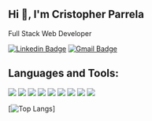 ## Hi 👋, I'm Cristopher Parrela

 Full Stack Web Developer

[![Linkedin Badge](https://img.shields.io/badge/-LinkedIn-blue?style=for-the-badge&logo=Linkedin&logoColor=white)](https://www.linkedin.com/in/cmparrela/)
[![Gmail Badge](https://img.shields.io/badge/-Gmail-c14438?style=for-the-badge&logo=Gmail&logoColor=white)](mailto:cmparrela@gmail.com)

## Languages and Tools:

![](https://img.shields.io/badge/Code-PHP-informational?style=flat-square&logo=php&color=777bb4&logoColor=8892BF)
![](https://img.shields.io/badge/Code-Laravel-informational?style=flat-square&logo=laravel&color=FF2D20)
![](https://img.shields.io/badge/Code-CodeIgniter-informational?style=flat-square&logo=codeigniter&color=EF4223)
![](https://img.shields.io/badge/Code-JavaScript-informational?style=flat-square&logo=javascript&color=F7DF1E)
![](https://img.shields.io/badge/Tools-Docker-informational?style=flat-square&logo=docker&color=2496ED)
![](https://img.shields.io/badge/Tools-MySQL-informational?style=flat-square&logo=mysql&color=4479A1&logoColor=2496ED)
![](https://img.shields.io/badge/Tools-PostgreSQL-informational?style=flat-square&logo=postgresql&color=336791&logoColor=2496ED)
![](https://img.shields.io/badge/Tools-SQLServer-informational?style=flat-square&logo=microsoft-sql-server&color=CC2927&logoColor=e94840)
![](https://img.shields.io/badge/OS-Linux-informational?style=flat-square&logo=linux&color=fcc624)

[![Top Langs](https://github-readme-stats.vercel.app/api/top-langs/?username=cmparrela&langs_count=8&hide=Visual%20Basic,Dart,html&layout=compact)]
